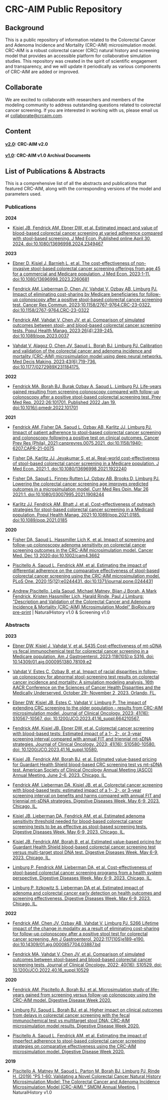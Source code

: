 # CRC-AIM Public Repository

## Background

This is a public repository of information related to the Colorectal Cancer and Adenoma Incidence and Mortality (CRC-AIM) microsimulation model. CRC-AIM is a robust colorectal cancer (CRC) natural history and screening model that provides an accessible platform for collaborative simulation studies. This repository was created in the spirit of scientific engagement and transparency, and we will update it periodically as various components of CRC-AIM are added or improved.

## Collaborate

We are excited to collaborate with researchers and members of the modeling community to address outstanding questions related to colorectal cancer screening. If you are interested in working with us, please email us at collaborate@crcaim.com.

## Content

#### [v2.0](https://github.com/CRCAIM/CRC-AIM-Public/tree/master/v2.0): CRC-AIM v2.0
#### [v1.0](https://github.com/CRCAIM/CRC-AIM-Public/tree/master/v1.0): CRC-AIM v1.0 Archival Documents

## List of Publications & Abstracts

This is a comprehensive list of all the abstracts and publications that featured CRC-AIM, along with the corresponding versions of the model and parameters used.

### Publications
**2024**
* [Kisiel JB, Fendrick AM, Ebner DW, et al. Estimated impact and value of blood-based colorectal cancer screening at varied adherence compared with stool-based screening. J Med Econ. Published online April 30, 2024. doi:10.1080/13696998.2024.2349467](https://pubmed.ncbi.nlm.nih.gov/38686394/)

**2023**
* [Ebner D, Kisiel J, Barnieh L, et al. The cost-effectiveness of non-invasive stool-based colorectal cancer screening offerings from age 45 for a commercial and Medicare population. J Med Econ. 2023;1-11. doi:10.1080/13696998.2023.2260681](https://pubmed.ncbi.nlm.nih.gov/37752872/)

* [Fendrick AM, Lieberman D, Chen JV, Vahdat V, Ozbay AB, Limburg PJ. Impact of eliminating cost-sharing by Medicare beneficiaries for follow-up colonoscopy after a positive stool-based colorectal cancer screening test. Cancer Res Commun. 2023;10.1158/2767-9764.CRC-23-0322. doi:10.1158/2767-9764.CRC-23-0322](https://pubmed.ncbi.nlm.nih.gov/37787758/)

* [Fendrick AM, Vahdat V, Chen JV, et al. Comparison of simulated outcomes between stool- and blood-based colorectal cancer screening tests. Popul Health Manag. 2023;26(4):239-245. doi:10.1089/pop.2023.0037](https://pubmed.ncbi.nlm.nih.gov/37466476/)

* [Vahdat V, Alagoz O, Chen JV, Saoud L, Borah BJ, Limburg PJ. Calibration and validation of the colorectal cancer and adenoma incidence and mortality (CRC-AIM) microsimulation model using deep neural networks. Med Decis Making. 2023;43(6):719-736. doi:10.1177/0272989X231184175.](https://pubmed.ncbi.nlm.nih.gov/37434445/)

**2022**
* [Fendrick MA, Borah BJ, Burak Ozbay A, Saoud L, Limburg PJ. Life-years gained resulting from screening colonoscopy compared with follow-up colonoscopy after a positive stool-based colorectal screening test. Prev Med Rep. 2022;26:101701. Published 2022 Jan 19. doi:10.1016/j.pmedr.2022.101701](https://pubmed.ncbi.nlm.nih.gov/35106276/)

**2021**
* [Fendrick AM, Fisher DA, Saoud L, Ozbay AB, Karlitz JJ, Limburg PJ. Impact of patient adherence to stool-based colorectal cancer screening and colonoscopy following a positive test on clinical outcomes. Cancer Prev Res (Phila). 2021;canprevres.0075.2021. doi:10.1158/1940-6207.CAPR-21-0075](https://pubmed.ncbi.nlm.nih.gov/34021023/)

* [Fisher DA, Karlitz JJ, Jeyakumar S, et al. Real-world cost-effectiveness of stool-based colorectal cancer screening in a Medicare population. J Med Econ. 2021;1. doi:10.1080/13696998.2021.1922240](https://pubmed.ncbi.nlm.nih.gov/33902366/)

* [Fisher DA, Saoud L, Finney Rutten LJ, Ozbay AB, Brooks D, Limburg PJ. Lowering the colorectal cancer screening age improves predicted outcomes in a microsimulation model. Curr Med Res Opin. Mar 26 2021:1. doi:10.1080/03007995.2021.1908244](https://pubmed.ncbi.nlm.nih.gov/33769894/)

* [Karlitz JJ, Fendrick AM, Bhatt J, et al. Cost-effectiveness of outreach strategies for stool-based colorectal cancer screening in a Medicaid population. Popul Health Manag. 2021;10.1089/pop.2021.0185. doi:10.1089/pop.2021.0185](https://pubmed.ncbi.nlm.nih.gov/34958279/)

**2020**
* [Fisher DA, Saoud L, Hassmiller Lich K, et al. Impact of screening and follow-up colonoscopy adenoma sensitivity on colorectal cancer screening outcomes in the CRC-AIM microsimulation model. Cancer Med. Dec 13 2020;doi:10.1002/cam4.3662](https://pubmed.ncbi.nlm.nih.gov/33314646/)

* [Piscitello A, Saoud L, Fendrick AM, et al. Estimating the impact of differential adherence on the comparative effectiveness of stool-based colorectal cancer screening using the CRC-AIM microsimulation model. PLoS One. 2020;15(12):e0244431. doi:10.1371/journal.pone.0244431](https://www.ncbi.nlm.nih.gov/pmc/articles/PMC7771985)

* [Andrew Piscitello, Leila Saoud, Michael Matney, Bijan J Borah, A Mark Fendrick, Kristen Hassmiller Lich, Harald Rinde, Paul J Limburg: "Description and Validation of the Colorectal Cancer and Adenoma Incidence & Mortality (CRC-AIM) Microsimulation Model"  BioRxiv.org pre-print](https://www.biorxiv.org/content/10.1101/2020.03.02.966838v1) | NaturalHistory v1.0 & Screening v1.0

### Abstracts
**2023**
* [Ebner DW, Kisiel J, Vahdat V, et al. S435 Cost-effectiveness of mt-sDNA vs fecal immunochemical test for colorectal cancer screening in a Medicare population. Am J Gastroenterol. 2023;118(10S):p S316. doi: 10.14309/01.ajg.0000951380.78109.e2](https://journals.lww.com/ajg/fulltext/2023/10001/s435_cost_effectiveness_of_mt_sdna_vs_fecal.791.aspx)

* [Vahdat V, Estes C, Ozbay B, et al. Impact of racial disparities in follow-up colonoscopy for abnormal stool-screening test results on colorectal cancer incidence and mortality: A simulation modeling analysis. 16th AACR Conference on the Sciences of Cancer Health Disparities and the Medically Underserved. October 29- November 2, 2023. Orlando, FL.](https://aacrjournals.org/cebp/article/32/12_Supplement/A138/730995/Abstract-A138-Impact-of-racial-disparities-in)

* [Ebner DW, Kisiel JB, Estes C, Vahdat V, Limburg P. The impact of extending CRC screening to the older population - results from CRC-AIM microsimulation model. Journal of Clinical Oncology. 2023; 41(16): S10567-10567. doi: 10.1200/JCO.2023.41.16_suppl.664210567.](https://ascopubs.org/doi/abs/10.1200/JCO.2023.41.16_suppl.10567?af=R)

* [Fendrick AM, Kisiel JB, Ebner DW, et al. Colorectal cancer screening with blood-based tests: Estimated impact of a 1-, 2-, or 3-year screening interval compared with annual FIT and triennial mt-sDNA strategies. Journal of Clinical Oncology. 2023; 41(16): S10580-10580. doi: 10.1200/JCO.2023.41.16_suppl.10580.](https://ascopubs.org/doi/abs/10.1200/JCO.2023.41.16_suppl.10580)

* [Kisiel JB, Fendrick AM, Borah BJ, et al. Estimated value-based pricing for Guardant Health Shield blood-based CRC screening test vs mt-sDNA test. American Society of Clinical Oncology Annual Meeting (ASCO) Annual Meeting. June 2-6, 2023. Chicago, IL.](https://meetings.asco.org/abstracts-presentations/223947)

* [Fendrick AM, Lieberman DA, Kisiel JB, et al. Colorectal cancer screening with blood-based tests: estimated impact of a 1-, 2-, or 3-year screening interval on benefits and harms compared with annual FIT and triennial mt-sDNA strategies. Digestive Diseases Week. May 6-9, 2023. Chicago, IL.](https://eppro01.ativ.me/web/page.php?page=IntHtml&project=DDW23&id=3862125)

* [Kisiel JB, Lieberman DA, Fendrick AM, et al. Estimated adenoma sensitivity threshold needed for blood-based colorectal cancer screening tests to be as effective as stool-based screening tests. Digestive Diseases Week. May 6-9, 2023. Chicago, IL.](https://eppro01.ativ.me/web/page.php?page=IntHtml&project=DDW23&id=3860879)

* [Kisiel JB, Fendrick AM, Borah B, et al. Estimated value-based pricing for Guardant Health Shield blood-based colorectal cancer screening test versus multi-target stool DNA test. Digestive Diseases Week. May 6-9, 2023. Chicago, IL.](https://eppro01.ativ.me/web/page.php?page=IntHtml&project=DDW23&id=3862269)

* [Limburg P, Fendrick AM, Lieberman DA, et al. Cost-effectiveness of stool-based colorectal cancer screening programs from a health system perspective. Digestive Diseases Week. May 6-9, 2023. Chicago, IL.](https://eppro01.ativ.me/web/page.php?page=IntHtml&project=DDW23&id=3863302)

* [Limburg P, Itzkowitz S, Lieberman DA et al. Estimated impact of adenoma and colorectal cancer early detection on health outcomes and screening effectiveness. Digestive Diseases Week. May 6-9, 2023. Chicago, IL.](https://eppro01.ativ.me/web/page.php?page=IntHtml&project=DDW23&id=3863355)

**2022**
* [Fendrick AM, Chen JV, Ozbay AB, Vahdat V, Limburg PJ. S266 Lifetime impact of the change in modality as a result of eliminating cost-sharing for follow-up colonoscopy after a positive stool test for colorectal cancer screening. Am J Gastroenterol. 2022;117(10S)e189-e190. doi:10.14309/01.ajg.0000857704.03887.bd](https://journals.lww.com/ajg/Fulltext/2022/10002/S266_Lifetime_Impact_of_the_Change_in_Modality_as.266.aspx)

* [Fendrick MA, Vahdat V, Chen JV, et al. Comparison of simulated outcomes between stool-based and blood-based colorectal cancer screening tests. Journal of Clinical Oncology. 2022; 40(16): S10529. doi: 10.1200/JCO.2022.40.16_suppl.10529](https://ascopubs.org/doi/abs/10.1200/JCO.2022.40.16_suppl.10529)

**2020**
* [Fendrick AM, Piscitello A, Borah BJ, et al. Microsimulation study of life-years gained from screening versus follow-up colonoscopy using the CRC-AIM model. Digestive Disease Week 2020.](http://dx.doi.org/10.1016/S0016-5085(20)31623-1)

* [Limburg PJ, Saoud L, Borah BJ, et al. Higher impact on clinical outcomes from delays in colorectal cancer screening with the fecal immunochemical test vs multitarget stool DNA: CRC-AIM microsimulation model results. Digestive Disease Week 2020.](http://dx.doi.org/10.1016/S0016-5085(20)33610-6)

* [Piscitello A, Saoud L, Fendrick AM, et al. Estimating the impact of imperfect adherence to stool-based colorectal cancer screening strategies on comparative effectiveness using the CRC-AIM microsimulation model. Digestive Disease Week 2020.](http://dx.doi.org/10.1016/S0016-5085(20)32962-0)

**2019**
* [Piscitello A, Matney M, Saoud L, Parton M, Borah BJ, Limburg PJ, Rinde H. (2019) “PS 1-60: Validating a Novel Colorectal Cancer Natural History Microsimulation Model: The Colorectal Cancer and Adenoma Incidence Microsimulation Model (CRC-AIM).” SMDM Annual Meeting.](https://smdm.confex.com/smdm/2019/meetingapp.cgi/Paper/12716) | NaturalHistory v1.0
